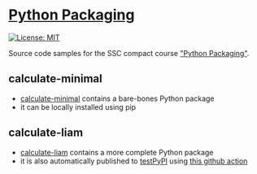 # [Python Packaging](https://ssciwr.github.io/python-packaging)

[![License: MIT](https://img.shields.io/badge/License-MIT-yellow.svg)](https://opensource.org/licenses/MIT)

Source code samples for the SSC compact course ["Python Packaging"](https://ssciwr.github.io/python-packaging).

## calculate-minimal

- [calculate-minimal](https://github.com/ssciwr/python-packaging/tree/main/calculate-minimal) contains a bare-bones Python package
- it can be locally installed using pip

## calculate-liam

- [calculate-liam](https://github.com/ssciwr/python-packaging/tree/main/calculate-liam) contains a more complete Python package
- it is also automatically published to [testPyPI](https://test.pypi.org/project/calculate-liam/) using [this github action](https://github.com/ssciwr/python-packaging/blob/main/.github/workflows/pypi.yml)
